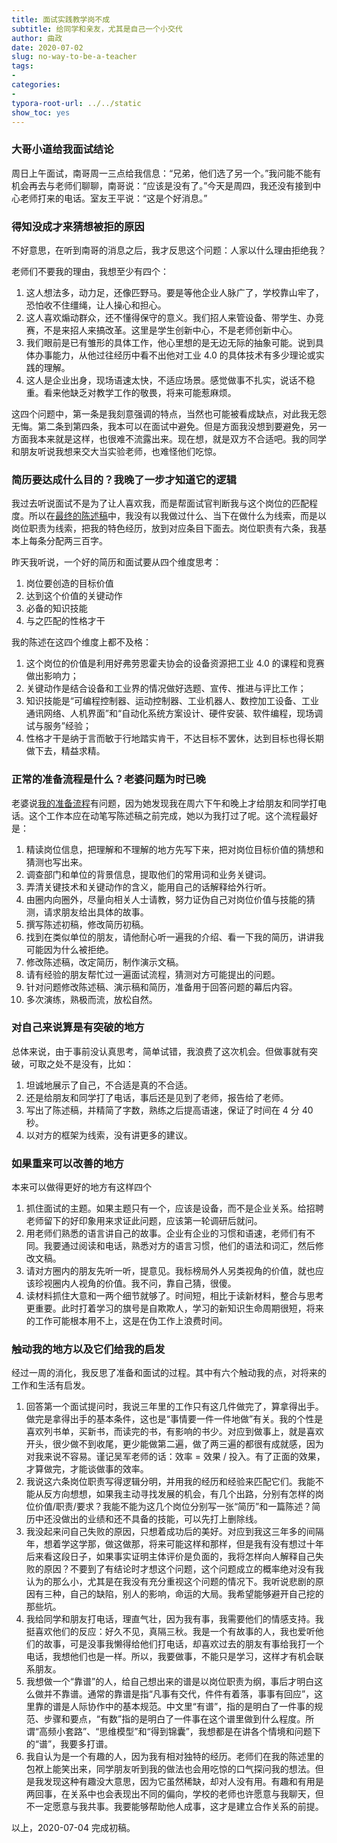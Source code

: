 ```yaml
---
title: 面试实践教学岗不成
subtitle: 给同学和亲友，尤其是自己一个小交代
author: 曲政
date: 2020-07-02
slug: no-way-to-be-a-teacher
tags:
- 
categories:
- 
typora-root-url: ../../static
show_toc: yes
---
```


### 大哥小道给我面试结论

周日上午面试，南哥周一三点给我信息：“兄弟，他们选了另一个。”我问能不能有机会再去与老师们聊聊，南哥说：“应该是没有了。”今天是周四，我还没有接到中心老师打来的电话。室友王平说：“这是个好消息。”

### 得知没成才来猜想被拒的原因

不好意思，在听到南哥的消息之后，我才反思这个问题：人家以什么理由拒绝我？

老师们不要我的理由，我想至少有四个：

1. 这人想法多，动力足，还像匹野马。要是等他企业人脉广了，学校靠山牢了，恐怕收不住缰绳，让人操心和担心。
1. 这人喜欢煽动群众，还不懂得保守的意义。我们招人来管设备、带学生、办竞赛，不是来招人来搞改革。这里是学生创新中心，不是老师创新中心。
1. 我们眼前是已有雏形的具体工作，他心里想的是无边无际的抽象可能。说到具体办事能力，从他过往经历中看不出他对工业 4.0 的具体技术有多少理论或实践的理解。
1. 这人是企业出身，现场语速太快，不适应场景。感觉做事不扎实，说话不稳重。看来他缺乏对教学工作的敬畏，将来可能惹麻烦。

这四个问题中，第一条是我刻意强调的特点，当然也可能被看成缺点，对此我无怨无悔。第二条到第四条，我本可以在面试中避免。但是方面我没想到要避免，另一方面我本来就是这样，也很难不流露出来。现在想，就是双方不合适吧。我的同学和朋友听说我想来交大当实验老师，也难怪他们吃惊。

### 简历要达成什么目的？我晚了一步才知道它的逻辑

我过去听说面试不是为了让人喜欢我，而是帮面试官判断我与这个岗位的匹配程度。所以在[最终的陈述稿](/cn-note/2020/06/for-interview-sjtu#一千五百字在五分钟内讲完)中，我没有以我做过什么、当下在做什么为线索，而是以岗位职责为线索，把我的特色经历，放到对应条目下面去。岗位职责有六条，我基本上每条分配两三百字。

昨天我听说，一个好的简历和面试要从四个维度思考：

1. 岗位要创造的目标价值
1. 达到这个价值的关键动作
1. 必备的知识技能
1. 与之匹配的性格才干

我的陈述在这四个维度上都不及格：

1. 这个岗位的价值是利用好弗劳恩霍夫协会的设备资源把工业 4.0 的课程和竞赛做出影响力；
1. 关键动作是结合设备和工业界的情况做好选题、宣传、推进与评比工作；
1. 知识技能是“可编程控制器、运动控制器、工业机器人、数控加工设备、工业通讯网络、人机界面”和“自动化系统方案设计、硬件安装、软件编程，现场调试与服务”经验；
1. 性格才干是纳于言而敏于行地踏实肯干，不达目标不罢休，达到目标也得长期做下去，精益求精。

### 正常的准备流程是什么？老婆问题为时已晚

老婆说[我的准备流程](/cn-note/2020/06/for-interview-sjtu#我的准备过程)有问题，因为她发现我在周六下午和晚上才给朋友和同学打电话。这个工作本应在动笔写陈述稿之前完成，她以为我打过了呢。这个流程最好是：

1. 精读岗位信息，把理解和不理解的地方先写下来，把对岗位目标价值的猜想和猜测也写出来。
1. 调查部门和单位的背景信息，提取他们的常用词和业务关键词。
1. 弄清关键技术和关键动作的含义，能用自己的话解释给外行听。
1. 由圈内向圈外，尽量向相关人士请教，努力证伪自己对岗位价值与技能的猜测，请求朋友给出具体的故事。
1. 撰写陈述初稿，修改简历初稿。
1. 找到在类似单位的朋友，请他耐心听一遍我的介绍、看一下我的简历，讲讲我可能因为什么被拒绝。
1. 修改陈述稿，改定简历，制作演示文稿。
1. 请有经验的朋友帮忙过一遍面试流程，猜测对方可能提出的问题。
1. 针对问题修改陈述稿、演示稿和简历，准备用于回答问题的幕后内容。
1. 多次演练，熟极而流，放松自然。

### 对自己来说算是有突破的地方

总体来说，由于事前没认真思考，简单试错，我浪费了这次机会。但做事就有突破，可取之处不是没有，比如：

1. 坦诚地展示了自己，不合适是真的不合适。
1. 还是给朋友和同学打了电话，事后还是见到了老师，报告给了老师。
1. 写出了陈述稿，并精简了字数，熟练之后提高语速，保证了时间在 4 分 40 秒。
1. 以对方的框架为线索，没有讲更多的建议。

### 如果重来可以改善的地方

本来可以做得更好的地方有这样四个

1. 抓住面试的主题。如果主题只有一个，应该是设备，而不是企业关系。给招聘老师留下的好印象用来求证此问题，应该第一轮调研后就问。
1. 用老师们熟悉的语言讲自己的故事。企业有企业的习惯和语速，老师们有不同。我要通过阅读和电话，熟悉对方的语言习惯，他们的语法和词汇，然后修改文稿。
1. 请对方圈内的朋友先听一听，提意见。我标榜局外人另类视角的价值，就也应该珍视圈内人视角的价值。我不问，靠自己猜，很傻。
1. 读材料抓住大意和一两个细节就够了。时间短，相比于读新材料，整合与思考更重要。此时打着学习的旗号是自欺欺人，学习的新知识生命周期很短，将来的工作可能根本用不上，这是在伪工作上浪费时间。

### 触动我的地方以及它们给我的启发

经过一周的消化，我反思了准备和面试的过程。其中有六个触动我的点，对将来的工作和生活有启发。

1. 回答第一个面试提问时，我说三年里的工作只有这几件做完了，算拿得出手。做完是拿得出手的基本条件，这也是“事情要一件一件地做”有关。我的个性是喜欢列书单，买新书，而读完的书，有影响的书少。对应到做事上，就是喜欢开头，很少做不到收尾，更少能做第二遍，做了两三遍的都很有成就感，因为对我来说不容易。谨记吴军老师的话：效率 = 效果 / 投入。有了正面的效果，才算做完，才能谈做事的效率。
1. 我说这六条岗位职责写得逻辑分明，并用我的经历和经验来匹配它们。我能不能从反方向想想，如果我主动寻找发展的机会，有几个出路，分别有怎样的岗位价值/职责/要求？我能不能为这几个岗位分别写一张“简历”和一篇陈述？简历中还没做出的业绩和还不具备的技能，可以先打上删除线。
1. 我没起来问自己失败的原因，只想着成功后的美好。对应到我这三年多的间隔年，想着学这学那，做这做那，将来可能这样和那样，但是我有没有想过十年后来看这段日子，如果事实证明主体评价是负面的，我将怎样向人解释自己失败的原因？不要到了有结论时才想这个问题，这个问题成立的概率绝对没有我认为的那么小，尤其是在我没有充分重视这个问题的情况下。我听说悲剧的原因有三种，自己的缺陷，别人的影响，命运的大局。我希望能够避开自己挖的那些坑。
1. 我给同学和朋友打电话，理直气壮，因为我有事，我需要他们的情感支持。我挺喜欢他们的反应：好久不见，真隔三秋。我是一个有故事的人，我也爱听他们的故事，可是没事我懒得给他们打电话，却喜欢过去的朋友有事给我打一个电话，我想他们也是一样。所以，我要做事，不能只是学习，这样才有机会联系朋友。
1. 我想做一个“靠谱”的人，给自己想出来的谱是以岗位职责为纲，事后才明白这么做并不靠谱。通常的靠谱是指“凡事有交代，件件有着落，事事有回应”，这里靠的谱是人际协作中的基本规范。中文里“有谱”，指的是明白了一件事的规范、步骤和要点，“有数”指的是明白了一件事在这个谱里做到什么程度。所谓“高频小套路”、“思维模型”和“得到锦囊”，我想都是在讲各个情境和问题下的“谱”，我要多打谱。
1. 我自认为是一个有趣的人，因为我有相对独特的经历。老师们在我的陈述里的包袱上能笑出来，同学朋友听到我的做法也会用吃惊的口气探问我的想法。但是我发现这种有趣没大意思，因为它虽然稀缺，却对人没有用。有趣和有用是两回事，在关系中也会表现出不同的偏向，学校的老师也许愿意与我聊天，但不一定愿意与我共事。我要能够帮助他人成事，这才是建立合作关系的前提。

以上，2020-07-04 完成初稿。
